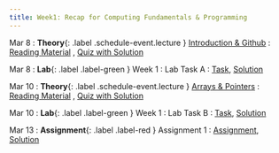 ```yaml
---
title: Week1: Recap for Computing Fundamentals & Programming
---
```


Mar 8
: **Theory**{: .label .schedule-event.lecture } [Introduction & Github](https://drive.google.com/file/d/1infnCGWAit1Rt-L2xyXttALhYO9mOS7j/view?usp=sharing)
: [Reading Material](#) , [Quiz with Solution](https://drive.google.com/file/d/1SRVwc2dUi4qxAChfTdFyQGzWqYEBE17j/view)

Mar 8
: **Lab**{: .label .label-green } Week 1 : Lab Task A
: [Task](#), [Solution](#)

Mar 10
: **Theory**{: .label .schedule-event.lecture } [Arrays & Pointers](https://drive.google.com/file/d/1xzxQEyDDvgseYDUPHd0FcEZBh8I_85gq/view?usp=sharing)
: [Reading Material](#) ,   [Quiz with Solution](https://drive.google.com/file/d/1Xwu4f_tkAEZMiwkJWXu34J9ywZppgL1c/view?usp=sharing)

Mar 10 
: **Lab**{: .label .label-green } Week 1 : Lab Task B 
: [Task](#), [Solution](#)

Mar 13
: **Assignment**{: .label .label-red } Assignment 1 
: [Assignment](https://classroom.github.com/a/dwE_cSnc), [Solution](#)
